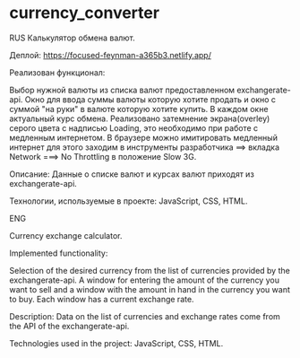 # currency_сonverter

RUS Калькулятор обмена валют.

Деплой: https://focused-feynman-a365b3.netlify.app/


Реализован функционал:

Выбор нужной валюты из списка валют предоставленном exchangerate-api. Окно для ввода суммы валюты которую хотите продать и окно с суммой "на руки" в валюте которую хотите купить. В каждом окне актуальный курс обмена.
Реализовано затемнение экрана(overley) серого цвета с надписью Loading, это необходимо при работе с медленным интернетом. В браузере можно имитировать медленный интернет для этого заходим в инструменты разработчика ==> вкладка Network ===> No Throttling в положение Slow 3G.

Описание: Данные о списке валют и курсах валют приходят из exchangerate-api.

Технологии, используемые в проекте: JavaScript, CSS, HTML.

ENG

Currency exchange calculator.

Implemented functionality:

Selection of the desired currency from the list of currencies provided by the exchangerate-api. A window for entering the amount of the currency you want to sell and a window with the amount in hand in the currency you want to buy. Each window has a current exchange rate.

Description: Data on the list of currencies and exchange rates come from the API of the exchangerate-api.

Technologies used in the project: JavaScript, CSS, HTML.
